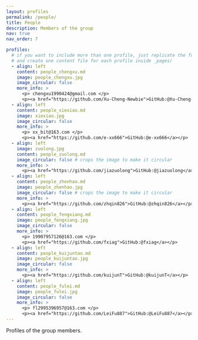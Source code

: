 ```yaml
---
layout: profiles
permalink: /people/
title: People
description: Members of the group
nav: true
nav_order: 7

profiles:
  # if you want to include more than one profile, just replicate the following block
  # and create one content file for each profile inside _pages/
  - align: left
    content: people_chengxu.md
    image: people_chengxu.jpg
    image_circular: false
    more_info: >
      <p> chengxu1990424@gmail.com </p>
      <p><a href="https://github.com/Xu-Cheng-Newbie">GitHub:@Xu-Cheng-Newbie</a></p>
  - align: left
    content: people_xiexiao.md
    image: xiexiao.jpg
    image_circular: false
    more_info: >
      <p> xx_bit@163.com </p>
      <p><a href="https://github.com/e-xx666">GitHub:@e-xx666</a></p>
  - align: left
    image: zuolong.jpg
    content: people_zuolong.md
    image_circular: false # crops the image to make it circular
    more_info: >
      <p><a href="https://github.com/jiazuolong">GitHub:@jiazuolong</a></p>
  - align: left
    content: people_zhenhao.md
    image: people_zhenhao.jpg
    image_circular: false # crops the image to make it circular
    more_info: >
      <p><a href="https://github.com/zhqin826">GitHub:@zhqin826</a></p>
  - align: left
    content: people_fengxiang.md
    image: people_fengxiang.jpg
    image_circular: false
    more_info: >
      <p> 19907957126@163.com </p>
      <p><a href="https://github.com/fxiag">GitHub:@fxiag</a></p>
  - align: left
    content: people_kuijuntao.md
    image: people_kuijuntao.jpg
    image_circular: false
    more_info: >
      <p><a href="https://github.com/kuijunT">GitHub:@kuijunT</a></p>
  - align: left
    content: people_fulei.md
    image: people_fulei.jpg
    image_circular: false
    more_info: >
      <p> fl2995396957@163.com </p>
      <p><a href="https://github.com/LeiFu887">GitHub:@LeiFu887</a></p>
---
```


Profiles of the group members.
